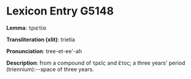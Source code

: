# Lexicon Entry G5148

**Lemma**: τριετία

**Transliteration (xlit)**: trietía

**Pronunciation**: tree-et-ee'-ah

**Description**:
from a compound of τρεῖς and ἔτος; a three years' period (triennium):--space of three years.
